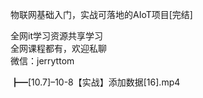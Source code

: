 物联网基础入门，实战可落地的AIoT项目[完结]

全网it学习资源共享学习<br>全网课程都有，欢迎私聊<br>微信：jerryttom<br>

┣━[10.7]–10-8【实战】添加数据[16].mp4